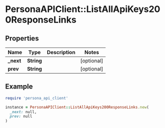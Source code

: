 # PersonaAPIClient::ListAllApiKeys200ResponseLinks

## Properties

| Name | Type | Description | Notes |
| ---- | ---- | ----------- | ----- |
| **_next** | **String** |  | [optional] |
| **prev** | **String** |  | [optional] |

## Example

```ruby
require 'persona_api_client'

instance = PersonaAPIClient::ListAllApiKeys200ResponseLinks.new(
  _next: null,
  prev: null
)
```

